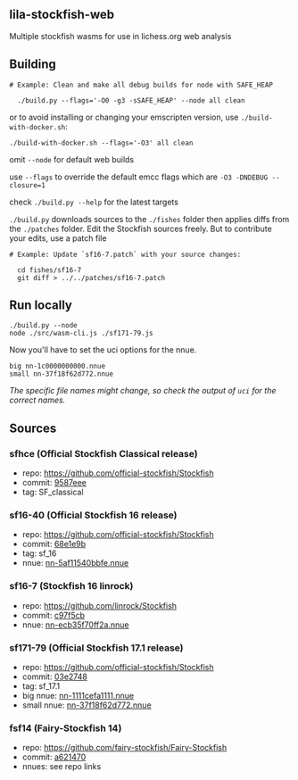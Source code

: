 ## lila-stockfish-web
Multiple stockfish wasms for use in lichess.org web analysis

## Building
```
# Example: Clean and make all debug builds for node with SAFE_HEAP

  ./build.py --flags='-O0 -g3 -sSAFE_HEAP' --node all clean
```

or to avoid installing or changing your emscripten version, use `./build-with-docker.sh`:

```
./build-with-docker.sh --flags='-O3' all clean
```

omit `--node` for default web builds

use `--flags` to override the default emcc flags which are `-O3 -DNDEBUG --closure=1`

check `./build.py --help` for the latest targets

`./build.py` downloads sources to the `./fishes` folder then applies diffs from the `./patches` folder.
Edit the Stockfish sources freely. But to contribute your edits, use a patch file

```
# Example: Update `sf16-7.patch` with your source changes:

  cd fishes/sf16-7
  git diff > ../../patches/sf16-7.patch
```

## Run locally

```
./build.py --node
node ./src/wasm-cli.js ./sf171-79.js
```

Now you'll have to set the uci options for the nnue.
```
big nn-1c0000000000.nnue
small nn-37f18f62d772.nnue
```

_The specific file names might change, so check the output of `uci` for the correct names._


## Sources

### sfhce (Official Stockfish Classical release)
- repo: https://github.com/official-stockfish/Stockfish
- commit: [9587eee](https://github.com/official-stockfish/Stockfish/commit/9587eee)
- tag: SF_classical

### sf16-40 (Official Stockfish 16 release)
- repo: https://github.com/official-stockfish/Stockfish
- commit: [68e1e9b](https://github.com/official-stockfish/Stockfish/commit/68e1e9b)
- tag: sf_16
- nnue: [nn-5af11540bbfe.nnue](https://tests.stockfishchess.org/nns?network_name=nn-5af11540bbfe)

### sf16-7 (Stockfish 16 linrock)
- repo: https://github.com/linrock/Stockfish
- commit: [c97f5cb](https://github.com/linrock/Stockfish/commit/c97f5cb)
- nnue: [nn-ecb35f70ff2a.nnue](https://tests.stockfishchess.org/nns?network_name=nn-ecb35f70ff2a)

### sf171-79 (Official Stockfish 17.1 release)
- repo: https://github.com/official-stockfish/Stockfish
- commit: [03e2748](https://github.com/official-stockfish/Stockfish/commit/03e27488f3d21d8ff4dbf3065603afa21dbd0ef3)
- tag: sf_17.1
- big nnue: [nn-1111cefa1111.nnue](https://tests.stockfishchess.org/api/nn/nn-1c0000000000.nnue)
- small nnue: [nn-37f18f62d772.nnue](//tests.stockfishchess.org/api/nn/nn-37f18f62d772.nnue)

### fsf14 (Fairy-Stockfish 14)
- repo: https://github.com/fairy-stockfish/Fairy-Stockfish
- commit: [a621470](https://github.com/fairy-stockfish/Fairy-Stockfish/commit/a621470)
- nnues: see repo links
